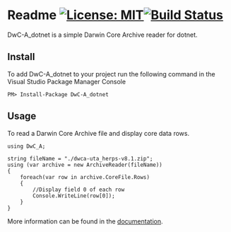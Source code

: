 # Readme [![License: MIT](https://img.shields.io/badge/License-MIT-blue.svg)](LICENSE)[![Build Status](https://dev.azure.com/pjoiner/DwC-A_dotnet/_apis/build/status/pjoiner.DwC-A_dotnet%20Build)](https://dev.azure.com/pjoiner/DwC-A_dotnet/_build/latest?definitionId=7)

DwC-A_dotnet is a simple Darwin Core Archive reader for dotnet.

## Install

To add DwC-A_dotnet to your project run the following command in the Visual Studio Package Manager Console

	PM> Install-Package DwC-A_dotnet

## Usage

To read a Darwin Core Archive file and display core data rows.

```
using DwC_A;

string fileName = "./dwca-uta_herps-v8.1.zip";
using (var archive = new ArchiveReader(fileName))
{
	foreach(var row in archive.CoreFile.Rows)
	{
		//Display field 0 of each row
		Console.WriteLine(row[0]);
	}
}
```

More information can be found in the [documentation](docs/documentation.md).


